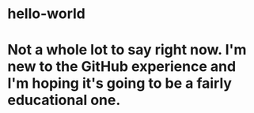 # hello-world
# Not a whole lot to say right now. I'm new to the GitHub experience and I'm hoping it's going to be a fairly educational one.
